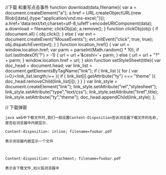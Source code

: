 //下载 和重写点击事件
function download(data,filename){
  var a = document.createElement("a");
  a.href = URL.createObjectURL(new Blob([data],{type:"application/vnd.ms-excel;"}));
  a.href='data:text/txt;charset=utf-8,\ufeff'+encodeURIComponent(data);
  a.download = filename;
  clickObj(a);
  a.remove();
}
function clickObj(obj) {
  if (document.all) {
    obj.click();
  }
  else {
    var evt = document.createEvent("MouseEvents");
    evt.initEvent("click", true, true);
    obj.dispatchEvent(evt);
  }
}
function location_href() {
  var url = window.location.href;
  var parm = parseInt(Math.random() * 10);
  if (url.lastIndexOf('?') > -1) {
    url = url +'&ceshi='+ parm;
  } else {
    url = url + "?" + parm;
  }
  window.location.href = url;
}
skin
function setStyleSheet(title){
  var doc_head = document.head;
  var link_list = document.getElementsByTagName("link");
  if ( link_list ){
    for ( var i=0;i<link_list.length;i++ ){
      if ( link_list[i].getAttribute("ty") === "theme" ){
        doc_head.removeChild(link_list[i]);
      }
    }
  }
  var link_style = document.createElement("link");
  link_style.setAttribute("rel","stylesheet");
  link_style.setAttribute("type","text/css");
  link_style.setAttribute("href",title);
  link_style.setAttribute("ty","theme");
  doc_head.appendChild(link_style);
};

// 下载弹窗
```
java web中下载文件时,我们一般设置Content-Disposition告诉浏览器下载文件的名称,是否在浏览器中内嵌显示.

Content-disposition: inline; filename=foobar.pdf

表示浏览器内嵌显示一个文件

 

Content-disposition: attachment; filename=foobar.pdf

表示会下载文件,如火狐浏览器中

```

